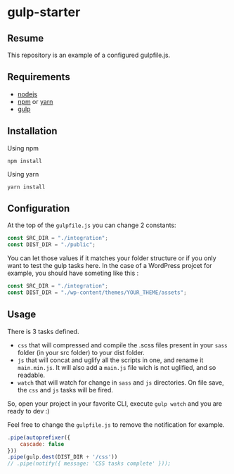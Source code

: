 # gulp-starter

## Resume
This repository is an example of a configured gulpfile.js. 

## Requirements

- [nodejs](https://nodejs.org/en/)
- [npm](https://www.npmjs.com/get-npm) or [yarn](https://classic.yarnpkg.com/en/docs/install/)
- [gulp](https://gulpjs.com/docs/en/getting-started/quick-start/) 

## Installation

Using npm
```
npm install
```

Using yarn
```
yarn install
```

## Configuration

At the top of the `gulpfile.js` you can change 2 constants:
```js
const SRC_DIR = "./integration";
const DIST_DIR = "./public";
```

You can let those values if it matches your folder structure or if you only want to test the gulp tasks here.
In the case of a WordPress projcet for example, you should have someting like this : 

```js
const SRC_DIR = "./integration";
const DIST_DIR = "./wp-content/themes/YOUR_THEME/assets";
```

## Usage

There is 3 tasks defined.

- `css` that will compressed and compile the .scss files present in your `sass` folder (in your src folder) to your dist folder.
- `js` that will concat and uglify all the scripts in one, and rename it `main.min.js`. It will also add a `main.js` file wich is not uglified, and so readable.
- `watch` that will watch for change in `sass` and `js` directories. On file save, the `css` and `js` tasks will be fired.

So, open your project in your favorite CLI, execute `gulp watch` and you are ready to dev :)

Feel free to change the `gulpfile.js` to remove the notification for example.

```js
.pipe(autoprefixer({
    cascade: false
}))
.pipe(gulp.dest(DIST_DIR + '/css'))
// .pipe(notify({ message: 'CSS tasks complete' }));
```

